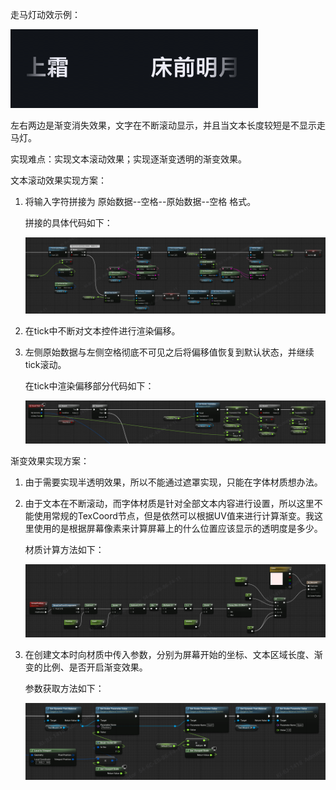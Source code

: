 走马灯动效示例：

![image-20240223133358692](.\走马灯动效图片\image-20240223133358692.png)

左右两边是渐变消失效果，文字在不断滚动显示，并且当文本长度较短是不显示走马灯。



实现难点：实现文本滚动效果；实现逐渐变透明的渐变效果。



文本滚动效果实现方案：

1. 将输入字符拼接为 原始数据--空格--原始数据--空格 格式。

   拼接的具体代码如下：

   ![image-20240223135105943](.\走马灯动效图片\image-20240223135105943.png)

2. 在tick中不断对文本控件进行渲染偏移。

3. 左侧原始数据与左侧空格彻底不可见之后将偏移值恢复到默认状态，并继续tick滚动。

   在tick中渲染偏移部分代码如下：

   ![image-20240223135424786](.\走马灯动效图片\image-20240223135424786.png)



渐变效果实现方案：

1. 由于需要实现半透明效果，所以不能通过遮罩实现，只能在字体材质想办法。

2. 由于文本在不断滚动，而字体材质是针对全部文本内容进行设置，所以这里不能使用常规的TexCoord节点，但是依然可以根据UV值来进行计算渐变。我这里使用的是根据屏幕像素来计算屏幕上的什么位置应该显示的透明度是多少。

   材质计算方法如下：

   ![image-20240223135917717](.\走马灯动效图片\image-20240223135917717.png)

3. 在创建文本时向材质中传入参数，分别为屏幕开始的坐标、文本区域长度、渐变的比例、是否开启渐变效果。

   参数获取方法如下：

   ![image-20240223135747758](.\走马灯动效图片\image-20240223135747758.png)

